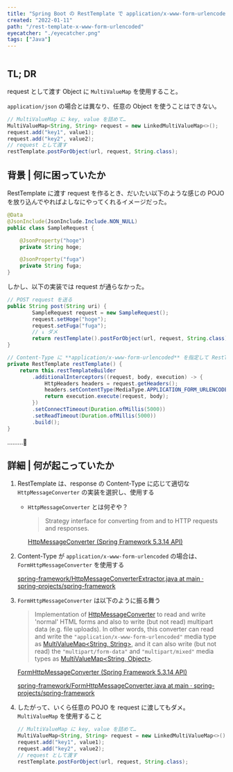 ```yaml
---
title: "Spring Boot の RestTemplate で application/x-www-form-urlencoded な request を送信する"
created: "2022-01-11"
path: "/rest-template-x-www-form-urlencoded"
eyecatcher: "./eyecatcher.png"
tags: ["Java"]
---
```


```toc
```

## TL; DR

request として渡す Object に `MultiValueMap` を使用すること。

`application/json` の場合とは異なり、任意の Object を使うことはできない。

```java
// MultiValueMap に key, value を詰めて…
MultiValueMap<String, String> request = new LinkedMultiValueMap<>();
request.add("key1", value1);
request.add("key2", value2);
// request として渡す
restTemplate.postForObject(url, request, String.class);
```


## 背景 | 何に困っていたか

RestTemplate に渡す request を作るとき、だいたい以下のような感じの POJO を放り込んでやればよしなにやってくれるイメージだった。

```java
@Data
@JsonInclude(JsonInclude.Include.NON_NULL)
public class SampleRequest {

    @JsonProperty("hoge")
    private String hoge;

    @JsonProperty("fuga")
    private String fuga;
}
```

しかし、以下の実装では request が通らなかった。

```java
// POST request を送る
public String post(String uri) {
		SampleRequest request = new SampleRequest();
		request.setHoge("hoge");
		request.setFuga("fuga");
		// ↓ ダメ
		return restTemplate().postForObject(url, request, String.class);
}

// Content-Type に **application/x-www-form-urlencoded** を指定して RestTemplate を組み立てる
private RestTemplate restTemplate() {
    return this.restTemplateBuilder
        .additionalInterceptors((request, body, execution) -> {
            HttpHeaders headers = request.getHeaders();
            headers.setContentType(MediaType.APPLICATION_FORM_URLENCODED);
            return execution.execute(request, body);
        })
        .setConnectTimeout(Duration.ofMillis(5000))
        .setReadTimeout(Duration.ofMillis(5000))
        .build();
}
```

………🤔

## 詳細 | 何が起こっていたか

1. RestTemplate は、response の Content-Type に応じて適切な `HttpMessageConverter` の実装を選択し、使用する
    * `HttpMessageConverter` とは何ぞや？
        
        > Strategy interface for converting from and to HTTP requests and responses.
        > 
        
        [HttpMessageConverter (Spring Framework 5.3.14 API)](https://docs.spring.io/spring-framework/docs/current/javadoc-api/org/springframework/http/converter/HttpMessageConverter.html)
        
2. Content-Type が `application/x-www-form-urlencoded` の場合は、`FormHttpMessageConverter` を使用する
    
    [spring-framework/HttpMessageConverterExtractor.java at main · spring-projects/spring-framework](https://github.com/spring-projects/spring-framework/blob/main/spring-web/src/main/java/org/springframework/web/client/HttpMessageConverterExtractor.java)
    
3. `FormHttpMessageConverter` は以下のように振る舞う
    
    > Implementation of [HttpMessageConverter](https://docs.spring.io/spring-framework/docs/current/javadoc-api/org/springframework/http/converter/HttpMessageConverter.html) to read and write 'normal' HTML forms and also to write (but not read) multipart data (e.g. file uploads).
    > In other words, this converter can read and write the `"application/x-www-form-urlencoded"` media type as [MultiValueMap<String, String>](https://docs.spring.io/spring-framework/docs/current/javadoc-api/org/springframework/util/MultiValueMap.html), and it can also write (but not read) the `"multipart/form-data"` and `"multipart/mixed"` media types as [MultiValueMap<String, Object>](https://docs.spring.io/spring-framework/docs/current/javadoc-api/org/springframework/util/MultiValueMap.html).

    
    [FormHttpMessageConverter (Spring Framework 5.3.14 API)](https://docs.spring.io/spring-framework/docs/current/javadoc-api/org/springframework/http/converter/FormHttpMessageConverter.html)
    
    [spring-framework/FormHttpMessageConverter.java at main · spring-projects/spring-framework](https://github.com/spring-projects/spring-framework/blob/main/spring-web/src/main/java/org/springframework/http/converter/FormHttpMessageConverter.java)
    
4. したがって、いくら任意の POJO を request に渡してもダメ。 `MultiValueMap` を使用すること

    ```java
    // MultiValueMap に key, value を詰めて…
    MultiValueMap<String, String> request = new LinkedMultiValueMap<>();
    request.add("key1", value1);
    request.add("key2", value2);
    // request として渡す
    restTemplate.postForObject(url, request, String.class);
    ```